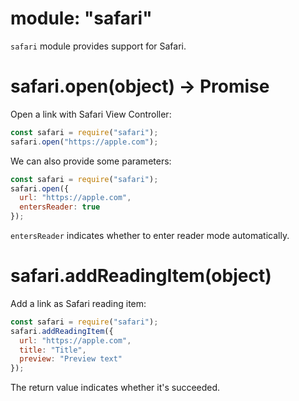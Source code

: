 # module: "safari"

`safari` module provides support for Safari.

# safari.open(object) -> Promise

Open a link with Safari View Controller:

```js
const safari = require("safari");
safari.open("https://apple.com");
```

We can also provide some parameters:

```js
const safari = require("safari");
safari.open({
  url: "https://apple.com",
  entersReader: true
});
```

`entersReader` indicates whether to enter reader mode automatically.

# safari.addReadingItem(object)

Add a link as Safari reading item:

```js
const safari = require("safari");
safari.addReadingItem({
  url: "https://apple.com",
  title: "Title",
  preview: "Preview text"
});
```

The return value indicates whether it's succeeded.